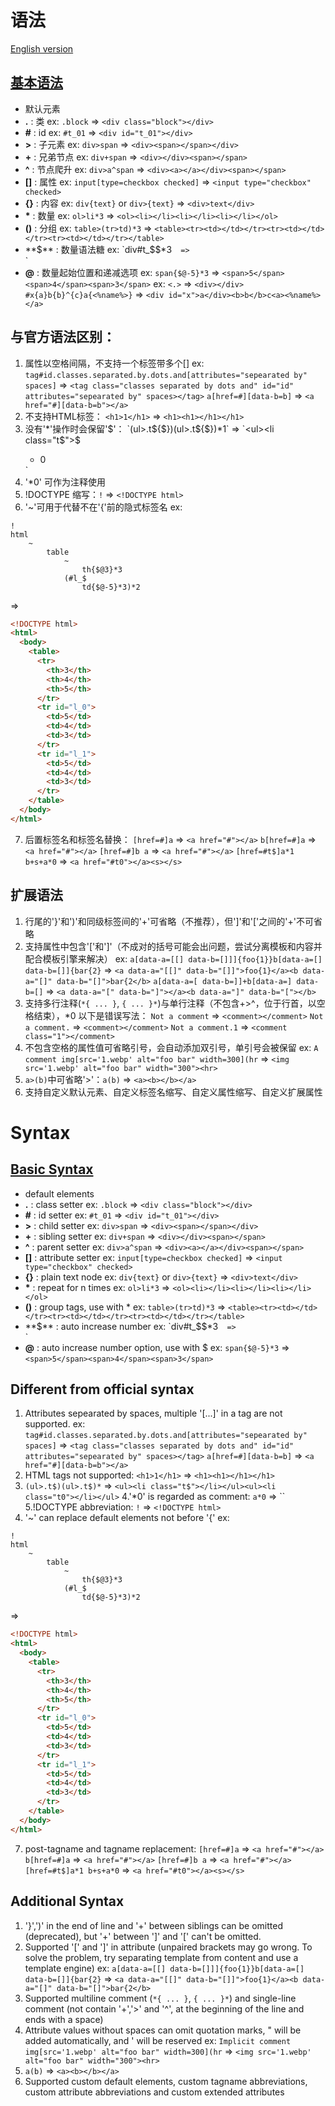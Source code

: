 # 语法
[English version](#Syntax)
## [基本语法](https://docs.emmet.io/abbreviations/syntax)
- 默认元素
- **.** : 类                                        ex: `.block`    => `<div class="block"></div>`
- **#** : id                                       ex: `#t_01`     => `<div id="t_01"></div>`
- **>** : 子元素                                    ex: `div>span`     => `<div><span></span></div>`
- **+** : 兄弟节点                                  ex: `div+span`     => `<div></div><span></span>`
- **^** : 节点爬升                                  ex: `div>a^span`   => `<div><a></a></div><span></span>`
- **[]** : 属性                                     ex: `input[type=checkbox checked]` => `<input type="checkbox" checked>`
- **{}** : 内容                                     ex: `div{text}` or `div>{text}` => `<div>text</div>`
- __*__ : 数量                                      ex: `ol>li*3`      => `<ol><li></li><li></li><li></li></ol>`
- **()** : 分组                                     ex: `table>(tr>td)*3` => `<table><tr><td></td></tr><tr><td></td></tr><tr><td></td></tr></table>`
- **$** : 数量语法糖                                 ex: `div#t_$$*3`   => `<div id="t_01"></div><div id="t_02"></div><div id="t_03"></div>`
- **@** : 数量起始位置和递减选项                       ex: `span{$@-5}*3` => `<span>5</span><span>4</span><span>3</span>`
ex:
`<.>` => `<div></div>`
`#x{a}b{b}^{c}a{<%name%>}` => `<div id="x">a</div><b>b</b>c<a><%name%></a>`

与官方语法区别：
---
1. 属性以空格间隔，不支持一个标签带多个[]
ex: `tag#id.classes.separated.by.dots.and[attributes="sepearated by" spaces]` => `<tag class="classes separated by dots and" id="id" attributes="sepearated by" spaces></tag>`
`a[href=#][data-b=b]` => `<a href="#][data-b=b"></a>`
2. 不支持HTML标签： `<h1>1</h1>` => `<h1><h1></h1></h1>`
3. 没有'*'操作时会保留'$'： `(ul>.t${$})(ul>.t${$})*1` => `<ul><li class="t$">$</li></ul><ul><li class="t0">0</li></ul>`
4. '*0' 可作为注释使用
5. !DOCTYPE 缩写：`!` => `<!DOCTYPE html>`
6. '~'可用于代替不在'{'前的隐式标签名
ex:
```
!
html
	~
		table
			~
				th{$@3}*3
			(#l_$
				td{$@-5}*3)*2
```
=>
```html
<!DOCTYPE html>
<html>
  <body>
    <table>
      <tr>
        <th>3</th>
        <th>4</th>
        <th>5</th>
      </tr>
      <tr id="l_0">
        <td>5</td>
        <td>4</td>
        <td>3</td>
      </tr>
      <tr id="l_1">
        <td>5</td>
        <td>4</td>
        <td>3</td>
      </tr>
    </table>
  </body>
</html>
```
7. 后置标签名和标签名替换：
`[href=#]a` => `<a href="#"></a>`
`b[href=#]a` => `<a href="#"></a>`
`[href=#]b a` => `<a href="#"></a>`
`[href=#t$]a*1 b+s+a*0` => `<a href="#t0"></a><s></s>`

## 扩展语法
1. 行尾的'}'和')'和同级标签间的'+'可省略（不推荐），但']'和'['之间的'+'不可省略
2. 支持属性中包含'['和']'（不成对的括号可能会出问题，尝试分离模板和内容并配合模板引擎来解决）
ex: `a[data-a=[[] data-b=[]]]{foo{1}}b[data-a=[] data-b=[]]{bar{2}` => `<a data-a="[[]" data-b="[]]">foo{1}</a><b data-a="[]" data-b="[]">bar{2</b>`
`a[data-a=[ data-b=]]+b[data-a=] data-b=[]` => `<a data-a="[" data-b="]"></a><b data-a="]" data-b="["></b>`
3. 支持多行注释(`*{ ... }`, `{ ... }*`)与单行注释（不包含+>^，位于行首，以空格结束），*0
以下是错误写法：
`Not a comment` => `<comment></comment>`
`Not a comment.` => `<comment></comment>`
`Not a comment.1` => `<comment class="1"></comment>`
4. 不包含空格的属性值可省略引号，会自动添加双引号，单引号会被保留
ex: `A comment img[src='1.webp' alt="foo bar" width=300](hr` => `<img src='1.webp' alt="foo bar" width="300"><hr>`
5. `a>(b)`中可省略'>'：`a(b)` => `<a><b></b></a>`
6. 支持自定义默认元素、自定义标签名缩写、自定义属性缩写、自定义扩展属性

# Syntax
## [Basic Syntax](https://docs.emmet.io/abbreviations/syntax)
- default elements
- **.** : class setter                             ex: `.block`    => `<div class="block"></div>`
- **#** : id setter                                ex: `#t_01`     => `<div id="t_01"></div>`
- **>** : child setter                             ex: `div>span`     => `<div><span></span></div>`
- **+** : sibling setter                           ex: `div+span`     => `<div></div><span></span>`
- **^** : parent setter                            ex: `div>a^span`   => `<div><a></a></div><span></span>`
- **[]** : attribute setter                        ex: `input[type=checkbox checked]` => `<input type="checkbox" checked>`
- **{}** : plain text node                         ex: `div{text}` or `div>{text}` => `<div>text</div>`
- __*__ : repeat for n times                       ex: `ol>li*3`      => `<ol><li></li><li></li><li></li></ol>`
- **()** : group tags, use with *                  ex: `table>(tr>td)*3` => `<table><tr><td></td></tr><tr><td></td></tr><tr><td></td></tr></table>`
- **$** : auto increase number                     ex: `div#t_$$*3`   => `<div id="t_01"></div><div id="t_02"></div><div id="t_03"></div>`
- **@** : auto increase number option, use with $  ex: `span{$@-5}*3` => `<span>5</span><span>4</span><span>3</span>`

Different from official syntax
---
1. Attributes sepearated by spaces, multiple '[...]' in a tag are not supported.
ex: `tag#id.classes.separated.by.dots.and[attributes="sepearated by" spaces]` => `<tag class="classes separated by dots and" id="id" attributes="sepearated by" spaces></tag>`
`a[href=#][data-b=b]` => `<a href="#][data-b=b"></a>`
2. HTML tags not supported: `<h1>1</h1>` => `<h1><h1></h1></h1>`
3. `(ul>.t$)(ul>.t$)*` => `<ul><li class="t$"></li></ul><ul><li class="t0"></li></ul>`
4.'*0' is regarded as comment: `a*0` => ``
5.!DOCTYPE abbreviation: `!` => `<!DOCTYPE html>`
6. '~' can replace default elements not before '{'
ex:
```
!
html
	~
		table
			~
				th{$@3}*3
			(#l_$
				td{$@-5}*3)*2
```
=>
```html
<!DOCTYPE html>
<html>
  <body>
    <table>
      <tr>
        <th>3</th>
        <th>4</th>
        <th>5</th>
      </tr>
      <tr id="l_0">
        <td>5</td>
        <td>4</td>
        <td>3</td>
      </tr>
      <tr id="l_1">
        <td>5</td>
        <td>4</td>
        <td>3</td>
      </tr>
    </table>
  </body>
</html>
```
7. post-tagname and tagname replacement:
`[href=#]a` => `<a href="#"></a>`
`b[href=#]a` => `<a href="#"></a>`
`[href=#]b a` => `<a href="#"></a>`
`[href=#t$]a*1 b+s+a*0` => `<a href="#t0"></a><s></s>`

## Additional Syntax
1. '}',')' in the end of line and '+' between siblings can be omitted (deprecated), but '+' between ']' and '[' can't be omitted.
2. Supported '[' and ']' in attribute (unpaired brackets may go wrong. To solve the problem, try separating template from content and use a template engine)
ex: `a[data-a=[[] data-b=[]]]{foo{1}}b[data-a=[] data-b=[]]{bar{2}` => `<a data-a="[[]" data-b="[]]">foo{1}</a><b data-a="[]" data-b="[]">bar{2</b>`
3. Supported multiline comment (`*{ ... }`, `{ ... }*`) and single-line comment (not contain '+','>' and '^', at the beginning of the line and ends with a space)
4. Attribute values without spaces can omit quotation marks, " will be added automatically, and ' will be reserved
ex: `Implicit comment img[src='1.webp' alt="foo bar" width=300](hr` => `<img src='1.webp' alt="foo bar" width="300"><hr>`
5. `a(b)` => `<a><b></b></a>`
6. Supported custom default elements, custom tagname abbreviations, custom attribute abbreviations and custom extended attributes
